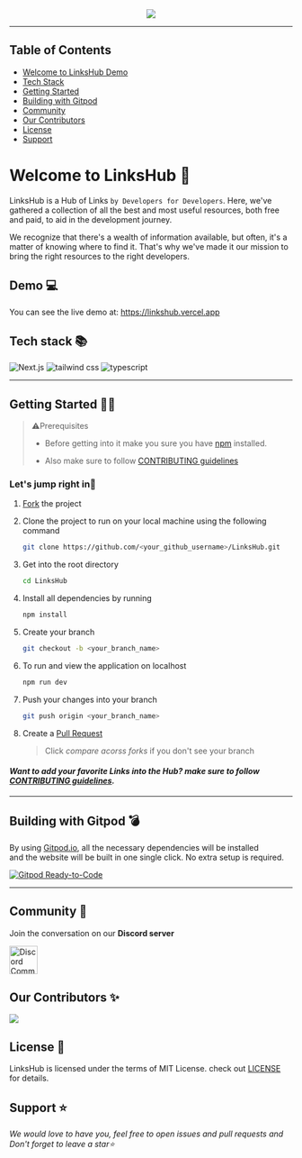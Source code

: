 <div align="center">
<img src="https://user-images.githubusercontent.com/78981177/215495029-ff9d4d24-a626-494a-859d-293cb9925f63.png"/>
</div><hr>


## Table of Contents

- [Welcome to LinksHub Demo](#welcome-to-linkshub-demo)
- [Tech Stack](#tech-stack)
- [Getting Started](#getting-started)
- [Building with Gitpod](#building-with-gitpod)
- [Community](#community)
- [Our Contributors](#our-contributors)
- [License](#license)
- [Support](#support)


# Welcome to LinksHub 👋

LinksHub is a Hub of Links `by Developers for Developers`. Here, we've gathered a collection of all the best and most useful resources, both free and paid, to aid in the development journey.

We recognize that there's a wealth of information available, but often, it's a matter of knowing where to find it. That's why we've made it our mission to bring the right resources to the right developers.

## Demo 💻

You can see the live demo at: https://linkshub.vercel.app

## Tech stack 📚

![Next.js](https://img.shields.io/badge/Next.js-7c3aed?style=for-the-badge&logo=next.js&logoColor=white)
![tailwind css](https://img.shields.io/badge/tailwind_css-7c3aed?style=for-the-badge&logo=tailwindcss&logoColor=white)
![typescript](https://img.shields.io/badge/typescript-7c3aed?style=for-the-badge&logo=typescript&logoColor=white)

---
## Getting Started 👩‍💻

> ⚠️Prerequisites
> 
> * Before getting into it make you sure you have [npm](https://nodejs.org/download) installed.
> 
> * Also make sure to follow [CONTRIBUTING guidelines](https://github.com/rupali-codes/LinksHub/blob/main/CONTRIBUTING.md)

### Let's jump right in🌟

1. [Fork](https://github.com/rupali-codes/LinksHub/fork) the project
   
2. Clone the project to run on your local machine using the following command
   
   ```sh
   git clone https://github.com/<your_github_username>/LinksHub.git
   ```
3. Get into the root directory
   
   ```sh
   cd LinksHub
   ```
4. Install all dependencies by running
   
   ```sh
   npm install
   ```

5. Create your branch 
    ```sh
   git checkout -b <your_branch_name>
   ```

6. To run and view the application on localhost
    ```sh
   npm run dev
   ```
7. Push your changes into your branch
   
    ```sh
   git push origin <your_branch_name>
   ```

8. Create a [Pull Request](https://github.com/rupali-codes/LinksHub/compare) 
   > Click _compare acorss forks_ if you don't see your branch 

#### _Want to add your favorite Links into the Hub? make sure to follow [CONTRIBUTING guidelines](https://github.com/rupali-codes/LinksHub/blob/main/CONTRIBUTING.md)._

---
## Building with Gitpod 💣

By using [Gitpod.io](https://www.gitpod.io), all the necessary dependencies will be installed\
and the website will be built in one single click. No extra setup is required.

[![Gitpod Ready-to-Code](https://gitpod.io/button/open-in-gitpod.svg)](https://gitpod.io/#https://github.com/rupali-codes/LinksHub)

---

## Community 🤝

Join the conversation on our **Discord server**

<a href="https://discord.gg/NvK67YnJX5"><img src="https://cdn.worldvectorlogo.com/logos/discord-6.svg" title="Discord" alt="Discord Community" width="50"/></a>

## Our Contributors ✨

<a href="https://github.com/rupali-codes/LinksHub/graphs/contributors">
  <img src="https://contrib.rocks/image?repo=rupali-codes/LinksHub" />
</a>

## License 📝

LinksHub is licensed under the terms of MIT License. check out [LICENSE](https://github.com/rupali-codes/LinksHub/blob/main/LICENSE) for details.

## Support ⭐
_We would love to have you, feel free to open issues and pull requests and Don't forget to leave a star⭐_
